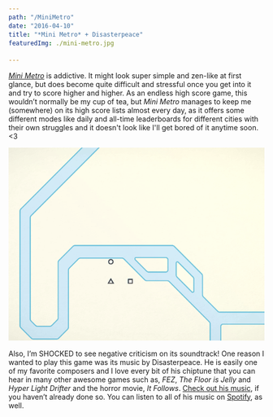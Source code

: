 ```yaml
---
path: "/MiniMetro"
date: "2016-04-10"
title: "*Mini Metro* + Disasterpeace"
featuredImg: ./mini-metro.jpg

---
```


[*Mini Metro*](https://dinopoloclub.com/games/mini-metro/) is addictive. It might look super simple and zen-like at first glance, but does become quite difficult and stressful once you get into it and try to score higher and higher. As an endless high score game, this wouldn’t normally be my cup of tea, but *Mini Metro* manages to keep me (somewhere) on its high score lists almost every day, as it offers some different modes like daily and all-time leaderboards for different cities with their own struggles and it doesn't look like I'll get bored of it anytime soon. <3

![Paris metro](./paris.gif)

Also, I’m SHOCKED to see negative criticism on its soundtrack! One reason I wanted to play this game was its music by Disasterpeace. He is easily one of my favorite composers and I love every bit of his chiptune that you can hear in many other awesome games such as, *FEZ*, *The Floor is Jelly* and *Hyper Light Drifter* and the horror movie, *It Follows*.
[Check out his music](http://disasterpeace.com/music), if you haven’t already done so. You can listen to all of his music on [Spotify](https://open.spotify.com/artist/7rSMEcqv4Ez0OLgJKDjrvq), as well. 
